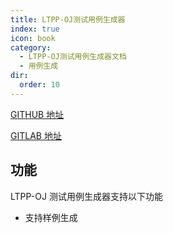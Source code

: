 ```yaml
---
title: LTPP-OJ测试用例生成器
index: true
icon: book
category:
  - LTPP-OJ测试用例生成器文档
  - 用例生成
dir:
  order: 10
---
```


[GITHUB 地址](https://github.com/ltpp-universe/OjJudgeTestdataCreat)

[GITLAB 地址](https://jihulab.com/ltpp-universe/OjJudgeTestdataCreat)

<Share colorful />
<Catalog />

## 功能

LTPP-OJ 测试用例生成器支持以下功能

- 支持样例生成

<Bottom />

